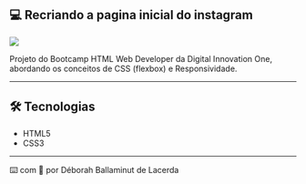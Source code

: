 ## 💻 Recriando a pagina inicial do instagram

![](https://github.com/deballa/2020-12-14-Recriando-Pagina-Inicial-Instagram/blob/master/img/preview-instagram.gif)

Projeto do Bootcamp HTML Web Developer da Digital Innovation One, abordando os conceitos de CSS (flexbox) e Responsividade.

---

## 🛠 Tecnologias

- HTML5
- CSS3

---

⌨️ com 💜 por Déborah Ballaminut de Lacerda







